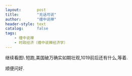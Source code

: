 ```yaml
---
layout:       post
title:        "无话可说"
author:       "缠中说禅"
header-style: text
catalog:      false
tags:
    - 缠中说禅
    - 时政经济（缠中说禅经济学）
---
```


继续看图\ 短跑,美国破万确实如期壮观,1019前后还有什么,等着.



顺便问好.
